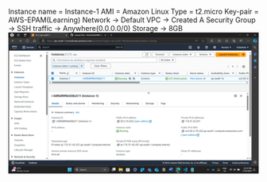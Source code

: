 Instance name = Instance-1
AMI = Amazon Linux
Type = t2.micro
Key-pair = AWS-EPAM(Learning)
Network -> Default VPC
        -> Created A Security Group -> SSH traffic -> Anywhere(0.0.0.0/0)
Storage -> 8GB
![Ec2 Created](image.png)
